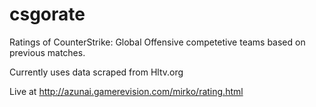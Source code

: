 # csgorate
Ratings of CounterStrike: Global Offensive competetive teams based on previous matches.

Currently uses data scraped from Hltv.org

Live at http://azunai.gamerevision.com/mirko/rating.html
